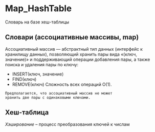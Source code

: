 # Map_HashTable
Словарь на базе хеш-таблицы
## Словари (ассоциативные массивы, map)
Ассоциативный массив — абстрактный тип данных
(интерфейс к хранилищу данных), позволяющий хранить
пары вида «(ключ, значение)» и поддерживающий
операции добавления пары, а также поиска и удаления
пары по ключу:
* INSERT(ключ, значение)
* FIND(ключ)
* REMOVE(ключ)
Сложность всех операций O(1).
```
Предполагается, что ассоциативный массив не может
хранить две пары с одинаковыми ключами.
```
## Хеш-таблица
*Хэширование* – процесс преобразования ключей к числам
